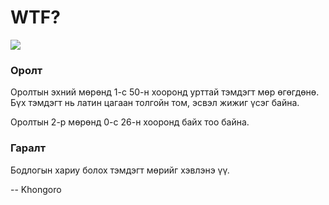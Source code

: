 WTF?
====
![][1]

### Оролт
Оролтын эхний мөрөнд $1$-с $50$-н хооронд урттай тэмдэгт мөр өгөгдөнө. Бүх тэмдэгт нь латин цагаан толгойн том, эсвэл жижиг үсэг байна.

Оролтын 2-р мөрөнд $0$-с $26$-н хооронд байх тоо байна.


### Гаралт
Бодлогын хариу болох тэмдэгт мөрийг хэвлэнэ үү.

  [1]: http://espresso.codeforces.com/073b95f13a9d2b8600bfef159c1191752c7b4f9a.png
  
-- Khongoro
